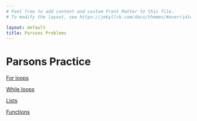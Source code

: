 ```yaml
---
# Feel free to add content and custom Front Matter to this file.
# To modify the layout, see https://jekyllrb.com/docs/themes/#overriding-theme-defaults

layout: default
title: Parsons Problems
---
```

# Parsons Practice

[For loops](./parsons/for-loops.html)

[While loops](./parsons/while_loops.html)

[Lists](./parsons/lists.html)

[Functions](./parsons/functions.html)

 


